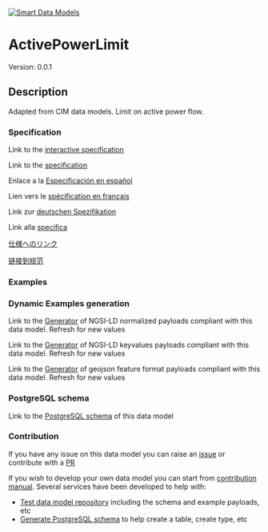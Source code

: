 [![Smart Data Models](https://smartdatamodels.org/wp-content/uploads/2022/01/SmartDataModels_logo.png "Logo")](https://smartdatamodels.org)
# ActivePowerLimit
Version: 0.0.1

## Description 

Adapted from CIM data models. Limit on active power flow.
### Specification

Link to the [interactive specification](https://swagger.lab.fiware.org/?url=https://smart-data-models.github.io/dataModel.EnergyCIM/ActivePowerLimit/swagger.yaml)

Link to the [specification](https://github.com/smart-data-models/dataModel.EnergyCIM/blob/master/ActivePowerLimit/doc/spec.md)

Enlace a la [Especificación en español](https://github.com/smart-data-models/dataModel.EnergyCIM/blob/master/ActivePowerLimit/doc/spec_ES.md)

Lien vers le [spécification en français](https://github.com/smart-data-models/dataModel.EnergyCIM/blob/master/ActivePowerLimit/doc/spec_FR.md)

Link zur [deutschen Spezifikation](https://github.com/smart-data-models/dataModel.EnergyCIM/blob/master/ActivePowerLimit/doc/spec_DE.md)

Link alla [specifica](https://github.com/smart-data-models/dataModel.EnergyCIM/blob/master/ActivePowerLimit/doc/spec_IT.md)

[仕様へのリンク](https://github.com/smart-data-models/dataModel.EnergyCIM/blob/master/ActivePowerLimit/doc/spec_JA.md)

[链接到规范](https://github.com/smart-data-models/dataModel.EnergyCIM/blob/master/ActivePowerLimit/doc/spec_ZH.md)
### Examples
### Dynamic Examples generation

Link to the [Generator](https://smartdatamodels.org/extra/ngsi-ld_generator.php?schemaUrl=https://raw.githubusercontent.com/smart-data-models/dataModel.EnergyCIM/master/ActivePowerLimit/schema.json&email=info@smartdatamodels.org) of NGSI-LD normalized payloads compliant with this data model. Refresh for new values

Link to the [Generator](https://smartdatamodels.org/extra/ngsi-ld_generator_keyvalues.php?schemaUrl=https://raw.githubusercontent.com/smart-data-models/dataModel.EnergyCIM/master/ActivePowerLimit/schema.json&email=info@smartdatamodels.org) of NGSI-LD keyvalues payloads compliant with this data model. Refresh for new values

Link to the [Generator](https://smartdatamodels.org/extra/geojson_features_generator.php?schemaUrl=https://raw.githubusercontent.com/smart-data-models/dataModel.EnergyCIM/master/ActivePowerLimit/schema.json&email=info@smartdatamodels.org) of geojson feature format payloads compliant with this data model. Refresh for new values
### PostgreSQL schema

Link to the [PostgreSQL schema](https://smart-data-models.github.io/dataModel.EnergyCIM/ActivePowerLimit/schema.sql) of this data model
### Contribution

 If you have any issue on this data model you can raise an [issue](https://github.com/smart-data-models/dataModel.EnergyCIM/issues)  or contribute with a [PR](https://github.com/smart-data-models/dataModel.EnergyCIM/pulls)

 If you wish to develop your own data model you can start from [contribution manual](https://bit.ly/contribution_manual). Several services have been developed to help with: 
 - [Test data model repository](https://smartdatamodels.org/index.php/data-models-contribution-api/) including the schema and example payloads, etc
 - [Generate PostgreSQL schema](https://smartdatamodels.org/index.php/sql-service/) to help create a table, create type, etc